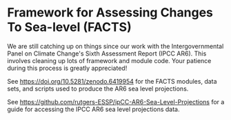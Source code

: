 # Framework for Assessing Changes To Sea-level (FACTS) 

We are still catching up on things since our work with the Intergovernmental Panel on Climate Change's Sixth Assessment Report (IPCC AR6). This involves cleaning up lots of framework and module code. Your patience during this process is greatly appreciated!

See https://doi.org/10.5281/zenodo.6419954 for the FACTS modules, data sets, and scripts used to produce the AR6 sea level projections.

See https://github.com/rutgers-ESSP/ipCC-AR6-Sea-Level-Projections for a guide for accessing the IPCC AR6 sea level projections data. 